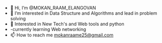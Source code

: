 
- 👋 Hi, I’m @MOKAN_RAAM_ELANGOVAN
- 👀 I’m interested in Data Structure and Algorithms and lead in problem solving
- 👀 Interested in New Tech's and Web tools and python
- -currently learning Web networking
- 📫 How to reach me mokanraame25@gmail.com

<!---
MokanRaamEL5870/MokanRaamEL5870 is a ✨ special ✨ repository because its `README.md` (this file) appears on your GitHub profile.
You can click the Preview link to take a look at your changes.
--->
